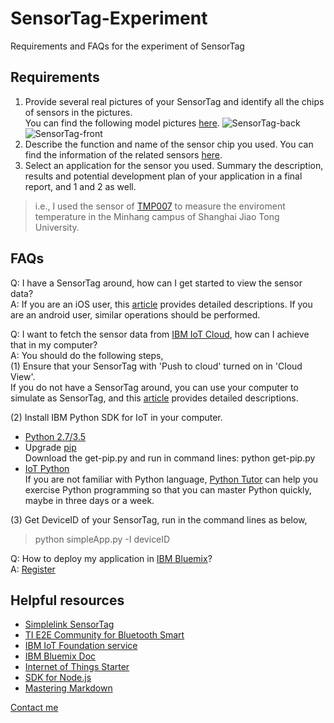 # SensorTag-Experiment
Requirements and FAQs for the experiment of SensorTag

## Requirements
1.  Provide several real pictures of your SensorTag and identify all the chips of sensors in the pictures.  
You can find the following model pictures [here](http://www.ti.com/ww/en/wireless_connectivity/sensortag2015/tearDown.html).
![SensorTag-back](http://www.ti.com/ww/en/wireless_connectivity/sensortag2015/images/sensorTag-teardown-bluetooth-03.jpg)
![SensorTag-front](http://www.ti.com/ww/en/wireless_connectivity/sensortag2015/images/sensorTag-teardown-bluetooth-04.jpg)
2.  Describe the function and name of the sensor chip you used. You can find the information of the related sensors [here](http://www.ti.com/ww/en/wireless_connectivity/sensortag2015/tearDown.html).  
3.  Select an application for the sensor you used. Summary the description, results and potential development plan of your application in a final report, and 1 and 2 as well. 

  > i.e., I used the sensor of [TMP007](http://www.ti.com/product/tmp007) to measure the enviroment temperature in the Minhang campus of Shanghai Jiao Tong University.  

## FAQs
Q: I have a SensorTag around, how can I get started to view the sensor data?  
A: If you are an iOS user, this [article](https://developer.ibm.com/recipes/tutorials/find-your-sensortag-device-id-in-ios/) provides detailed descriptions. If you are an android user, similar operations should be performed.

Q: I want to fetch the sensor data from [IBM IoT Cloud](https://quickstart.internetofthings.ibmcloud.com/#/device/), how can I achieve that in my computer?  
A: You should do the following steps,  
(1) Ensure that your SensorTag with 'Push to cloud' turned on in 'Cloud View'.  
If you do not have a SensorTag around, you can use your computer to simulate as SensorTag, and this [article](https://developer.ibm.com/recipes/tutorials/use-the-simulated-device-to-experience-the-iot-foundation/) provides detailed descriptions.  

(2) Install IBM Python SDK for IoT in your computer.
* [Python 2.7/3.5](https://www.python.org/downloads)
* Upgrade [pip](https://bootstrap.pypa.io/get-pip.py)  
Download the get-pip.py and run in command lines: python get-pip.py  
* [IoT Python](https://github.com/ibm-messaging/iot-python)  
If you are not familiar with Python language, [Python Tutor](http://pythontutor.com/) can help you exercise Python programming so that you can master Python quickly, maybe in three days or a week.  

(3) Get DeviceID of your SensorTag, run in the command lines as below,  
> python simpleApp.py -I deviceID  

Q: How to deploy my application in [IBM Bluemix](https://www.ng.bluemix.net)?  
A: [Register](https://docs.internetofthings.ibmcloud.com/getting_started/register/index.html)  

## Helpful resources
* [Simplelink SensorTag](http://www.ti.com/ww/en/wireless_connectivity/sensortag2015)
* [TI E2E Community for Bluetooth Smart](http://e2e.ti.com/support/wireless_connectivity/f/538)
* [IBM IoT Foundation service](https://quickstart.internetofthings.ibmcloud.com/#/device/)
* [IBM Bluemix Doc](https://www.ng.bluemix.net/docs)
 * [Internet of Things Starter](https://www.ng.bluemix.net/docs/starters/IoT/iot500.html)
 * [SDK for Node.js](https://www.ng.bluemix.net/docs/#starters/nodejs/index.html#nodejs)
* [Mastering Markdown](https://guides.github.com/features/mastering-markdown/)  

[Contact me](xiangji@sjtu.edu.cn)
